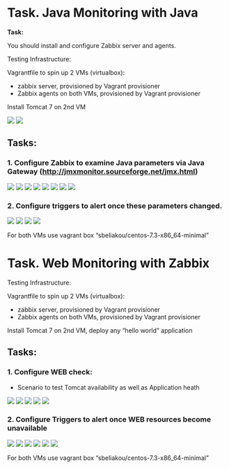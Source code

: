# Task. Java Monitoring with Java #

**Task:**

You should install and configure Zabbix server and agents.

Testing Infrastructure:

Vagrantfile to spin up 2 VMs (virtualbox):

* zabbix server, provisioned by Vagrant provisioner
* Zabbix agents on both VMs, provisioned by Vagrant provisioner

Install Tomcat 7 on 2nd VM

<img src="pictures/Screenshot from 2017-07-25 12-12-30.png">

<img src="pictures/Screenshot from 2017-07-25 12-13-45.png">

## Tasks: ##

### 1. Configure Zabbix to examine Java parameters via Java Gateway (http://jmxmonitor.sourceforge.net/jmx.html) ###

<img src="pictures/Screenshot from 2017-07-25 13-31-07.png">

<img src="pictures/Screenshot from 2017-07-25 14-05-38.png">

<img src="pictures/Screenshot from 2017-07-25 14-09-04.png">

<img src="pictures/Screenshot from 2017-07-25 14-40-27.png">

<img src="pictures/Screenshot from 2017-07-25 14-45-55.png">

<img src="pictures/Screenshot from 2017-07-25 15-56-22.png">

<img src="pictures/Screenshot from 2017-07-25 15-56-13.png">

<img src="pictures/Screenshot from 2017-07-25 15-59-42.png">

### 2. Configure triggers to alert once these parameters changed. ###

<img src="pictures/Screenshot from 2017-07-25 15-55-19.png">

<img src="pictures/Screenshot from 2017-07-25 15-44-26.png">

<img src="pictures/Screenshot from 2017-07-25 15-54-27.png">

<img src="pictures/Screenshot from 2017-07-25 15-53-21.png">

For both VMs use vagrant box “sbeliakou/centos-7.3-x86_64-minimal”



# Task. Web Monitoring with Zabbix #

Testing Infrastructure:

Vagrantfile to spin up 2 VMs (virtualbox):

* zabbix server, provisioned by Vagrant provisioner
* Zabbix agents on both VMs, provisioned by Vagrant provisioner

Install Tomcat 7 on 2nd VM, deploy any “hello world” application

## Tasks: ##

### 1. Configure WEB check: ###
* Scenario to test Tomcat availability as well as Application heath

<img src="pictures/Screenshot from 2017-07-25 16-52-33.png">

<img src="pictures/Screenshot from 2017-07-25 16-52-40.png">

<img src="pictures/Screenshot from 2017-07-25 16-50-14.png">

<img src="pictures/Screenshot from 2017-07-25 16-50-44.png">

<img src="pictures/Screenshot from 2017-07-25 16-52-12.png">

### 2. Configure Triggers to alert once WEB resources become unavailable ###

<img src="pictures/Screenshot from 2017-07-25 16-58-08.png">

<img src="pictures/Screenshot from 2017-07-25 17-06-53.png">

<img src="pictures/Screenshot from 2017-07-25 17-05-54.png">

<img src="pictures/Screenshot from 2017-07-25 17-08-37.png">

<img src="pictures/Screenshot from 2017-07-25 17-09-21.png">

<img src="pictures/Screenshot from 2017-07-25 17-16-29.png">

For both VMs use vagrant box “sbeliakou/centos-7.3-x86_64-minimal”
